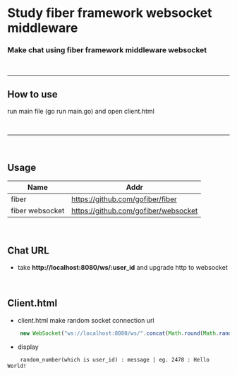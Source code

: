 Study fiber framework websocket middleware
===
### Make chat using fiber framework middleware websocket
<br/>

------

How to use
---
run main file (go run main.go)
and open client.html

<br/>

----
<br/>

Usage
---
Name|Addr
-|-
fiber|https://github.com/gofiber/fiber
fiber websocket|https://github.com/gofiber/websocket
<br/>

Chat URL
---
- take __http://localhost:8080/ws/:user_id__ and upgrade http to websocket
<br/>


Client.html
---
- client.html make random socket connection url
```js
    new WebSocket("ws://localhost:8080/ws/".concat(Math.round(Math.random()*10000)))
```
- display 
```
    random_number(which is user_id) : message | eg. 2478 : Hello World!
```
